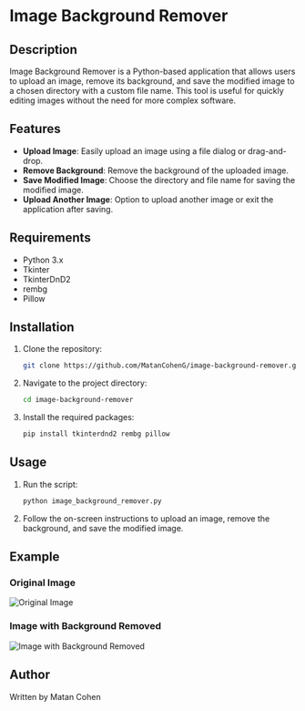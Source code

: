 # Image Background Remover

## Description

Image Background Remover is a Python-based application that allows users to upload an image, remove its background, and save the modified image to a chosen directory with a custom file name. This tool is useful for quickly editing images without the need for more complex software.

## Features

- **Upload Image**: Easily upload an image using a file dialog or drag-and-drop.
- **Remove Background**: Remove the background of the uploaded image.
- **Save Modified Image**: Choose the directory and file name for saving the modified image.
- **Upload Another Image**: Option to upload another image or exit the application after saving.

## Requirements

- Python 3.x
- Tkinter
- TkinterDnD2
- rembg
- Pillow

## Installation

1. Clone the repository:
    ```bash
    git clone https://github.com/MatanCohenG/image-background-remover.git
    ```
2. Navigate to the project directory:
    ```bash
    cd image-background-remover
    ```
3. Install the required packages:
    ```bash
    pip install tkinterdnd2 rembg pillow
    ```

## Usage

1. Run the script:
    ```bash
    python image_background_remover.py
    ```
2. Follow the on-screen instructions to upload an image, remove the background, and save the modified image.

## Example

### Original Image

![Original Image](background-remover/BEFORE.jpeg)

### Image with Background Removed

![Image with Background Removed](background-remover/AFTER.jpeg)

## Author

Written by Matan Cohen

